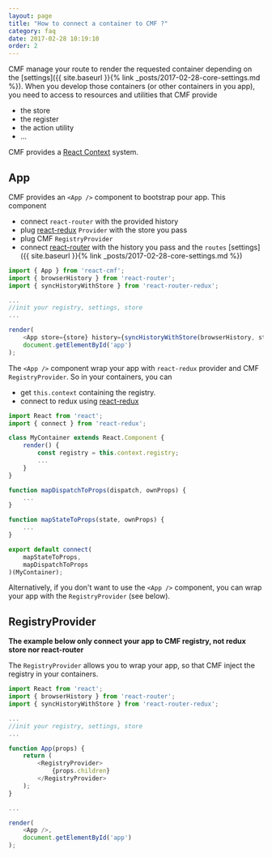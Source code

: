 ```yaml
---
layout: page
title: "How to connect a container to CMF ?"
category: faq
date: 2017-02-28 10:19:10
order: 2
---
```


CMF manage your route to render the requested container depending on the [settings]({{ site.baseurl }}{% link _posts/2017-02-28-core-settings.md %}).
When you develop those containers (or other containers in you app), you need to access to resources and utilities that CMF provide
* the store
* the register
* the action utility
* ...

CMF provides a [React Context](https://facebook.github.io/react/docs/context.html) system.

## App

CMF provides an `<App />` component to bootstrap pour app. This component
* connect `react-router` with the provided history
* plug [react-redux](https://github.com/reactjs/react-redux) `Provider` with the store you pass
* plug CMF `RegistryProvider`
* connect [react-router](https://github.com/ReactTraining/react-router) with the history you pass and the `routes` [settings]({{ site.baseurl }}{% link _posts/2017-02-28-core-settings.md %})

```javascript
import { App } from 'react-cmf';
import { browserHistory } from 'react-router';
import { syncHistoryWithStore } from 'react-router-redux';

... 
//init your registry, settings, store
...

render(
	<App store={store} history={syncHistoryWithStore(browserHistory, store)} />,
	document.getElementById('app')
);
```

The `<App />` component wrap your app with `react-redux` provider and CMF `RegistryProvider`.
So in your containers, you can 
* get `this.context` containing the registry.
* connect to redux using [react-redux](https://github.com/reactjs/react-redux)

```javascript
import React from 'react';
import { connect } from 'react-redux';

class MyContainer extends React.Component {
    render() {
        const registry = this.context.registry;
        ...
    }
}

function mapDispatchToProps(dispatch, ownProps) {
	...
}

function mapStateToProps(state, ownProps) {
    ...
}

export default connect(
	mapStateToProps,
	mapDispatchToProps
)(MyContainer);
```

Alternatively, if you don't want to use the `<App />` component, you can wrap your app with the `RegistryProvider` (see below).

## RegistryProvider

**The example below only connect your app to CMF registry, not redux store nor react-router**

The `RegistryProvider` allows you to wrap your app, so that CMF inject the registry in your containers.
```javascript
import React from 'react';
import { browserHistory } from 'react-router';
import { syncHistoryWithStore } from 'react-router-redux';

... 
//init your registry, settings, store
...

function App(props) {
	return (
        <RegistryProvider>
            {props.children}
        </RegistryProvider>
	);
}

...

render(
	<App />,
	document.getElementById('app')
);
```